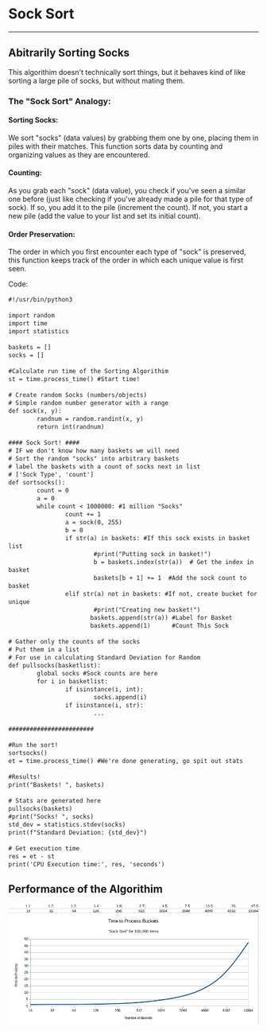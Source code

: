 # Sock Sort
-----------------------

## Abitrarily Sorting Socks

This algorithim doesn't technically sort things, but it behaves kind of like sorting a large pile of socks, but without mating them. 

### The "Sock Sort" Analogy:

#### Sorting Socks: 
We sort "socks" (data values) by grabbing them one by one, placing them in piles with their matches. This function sorts data by counting and organizing values as they are encountered.

#### Counting: 
As you grab each "sock" (data value), you check if you've seen a similar one before (just like checking if you've already made a pile for that type of sock). If so, you add it to the pile (increment the count). If not, you start a new pile (add the value to your list and set its initial count).

#### Order Preservation: 
The order in which you first encounter each type of "sock" is preserved, this function keeps track of the order in which each unique value is first seen.

Code:

```python3
#!/usr/bin/python3

import random
import time
import statistics

baskets = []
socks = []

#Calculate run time of the Sorting Algorithim
st = time.process_time() #Start time!

# Create random Socks (numbers/objects)
# Simple random number generator with a range
def sock(x, y):
        randnum = random.randint(x, y)
        return int(randnum)

#### Sock Sort! ####
# IF we don't know how many baskets we will need
# Sort the random "socks" into arbitrary baskets
# label the baskets with a count of socks next in list
# ['Sock Type', 'count']
def sortsocks():
        count = 0
        a = 0
        while count < 1000000: #1 million "Socks"
                count += 1
                a = sock(0, 255)
                b = 0
                if str(a) in baskets: #If this sock exists in basket list
                        #print("Putting sock in basket!")
                        b = baskets.index(str(a))  # Get the index in basket
                        baskets[b + 1] += 1  #Add the sock count to basket
                elif str(a) not in baskets: #If not, create bucket for unique
                        #print("Creating new basket!")
                       baskets.append(str(a)) #Label for Basket
                       baskets.append(1)      #Count This Sock

# Gather only the counts of the socks
# Put them in a list
# For use in calculating Standard Deviation for Random
def pullsocks(basketlist):
        global socks #Sock counts are here
        for i in basketlist:
                if isinstance(i, int):
                        socks.append(i)
                if isinstance(i, str):
                        ...

########################

#Run the sort!
sortsocks()
et = time.process_time() #We're done generating, go spit out stats

#Results!
print("Baskets! ", baskets)

# Stats are generated here
pullsocks(baskets)
#print("Socks! ", socks)
std_dev = statistics.stdev(socks)
print(f"Standard Deviation: {std_dev}")

# Get execution time
res = et - st
print('CPU Execution time:', res, 'seconds')
```

## Performance of the Algorithim 

![Algorithim Performance Chart](https://github.com/Fox682/Projects/blob/master/AlgoPerform.png)



